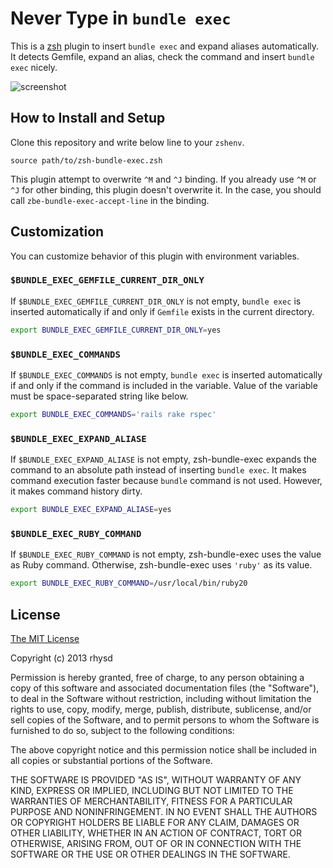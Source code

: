 Never Type in `bundle exec`
========================

This is a [zsh](https://github.com/zsh-users/zsh) plugin to insert `bundle exec` and expand aliases automatically.  It detects Gemfile, expand an alias, check the command and insert `bundle exec` nicely.

![screenshot](http://gifzo.net/BAUT7u7dr0U.gif)


## How to Install and Setup

Clone this repository and write below line to your `zshenv`.

```
source path/to/zsh-bundle-exec.zsh
```

This plugin attempt to overwrite `^M` and `^J` binding.  If you already use `^M` or `^J` for other binding, this plugin doesn't overwrite it.  In the case, you should call `zbe-bundle-exec-accept-line` in the binding.


## Customization

You can customize behavior of this plugin with environment variables.

### `$BUNDLE_EXEC_GEMFILE_CURRENT_DIR_ONLY`

If `$BUNDLE_EXEC_GEMFILE_CURRENT_DIR_ONLY` is not empty, `bundle exec` is inserted automatically if and only if `Gemfile` exists in the current directory.

```sh
export BUNDLE_EXEC_GEMFILE_CURRENT_DIR_ONLY=yes
```

### `$BUNDLE_EXEC_COMMANDS`

If `$BUNDLE_EXEC_COMMANDS` is not empty, `bundle exec` is inserted automatically if and only if the command is included in the variable.
Value of the variable must be space-separated string like below.

```sh
export BUNDLE_EXEC_COMMANDS='rails rake rspec'
```

### `$BUNDLE_EXEC_EXPAND_ALIASE`

If `$BUNDLE_EXEC_EXPAND_ALIASE` is not empty, zsh-bundle-exec expands the command to an absolute path instead of inserting `bundle exec`.
It makes command execution faster because `bundle` command is not used.  However, it makes command history dirty.

```sh
export BUNDLE_EXEC_EXPAND_ALIASE=yes
```

### `$BUNDLE_EXEC_RUBY_COMMAND`

If `$BUNDLE_EXEC_RUBY_COMMAND` is not empty, zsh-bundle-exec uses the value as Ruby command.
Otherwise, zsh-bundle-exec uses `'ruby'` as its value.

```sh
export BUNDLE_EXEC_RUBY_COMMAND=/usr/local/bin/ruby20
```

## License

[The MIT License](http://opensource.org/licenses/MIT)

Copyright (c) 2013 rhysd

Permission is hereby granted, free of charge, to any person obtaining a copy
of this software and associated documentation files (the "Software"), to deal
in the Software without restriction, including without limitation the rights
to use, copy, modify, merge, publish, distribute, sublicense, and/or sell
copies of the Software, and to permit persons to whom the Software is
furnished to do so, subject to the following conditions:

The above copyright notice and this permission notice shall be included in
all copies or substantial portions of the Software.

THE SOFTWARE IS PROVIDED "AS IS", WITHOUT WARRANTY OF ANY KIND, EXPRESS OR
IMPLIED, INCLUDING BUT NOT LIMITED TO THE WARRANTIES OF MERCHANTABILITY,
FITNESS FOR A PARTICULAR PURPOSE AND NONINFRINGEMENT. IN NO EVENT SHALL THE
AUTHORS OR COPYRIGHT HOLDERS BE LIABLE FOR ANY CLAIM, DAMAGES OR OTHER
LIABILITY, WHETHER IN AN ACTION OF CONTRACT, TORT OR OTHERWISE, ARISING FROM,
OUT OF OR IN CONNECTION WITH THE SOFTWARE OR THE USE OR OTHER DEALINGS IN
THE SOFTWARE.
